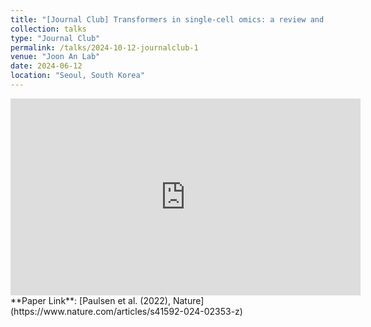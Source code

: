 ```yaml
---
title: "[Journal Club] Transformers in single-cell omics: a review and new perspectives"
collection: talks
type: "Journal Club"
permalink: /talks/2024-10-12-journalclub-1
venue: "Joon An Lab"
date: 2024-06-12
location: "Seoul, South Korea"
---
```

<iframe width="560" height="315" src="https://www.youtube.com/embed/6g2Yxo4gQiw" 
        title="YouTube video player" frameborder="0" 
        allow="accelerometer; autoplay; clipboard-write; encrypted-media; gyroscope; picture-in-picture" 
        allowfullscreen>
</iframe>
<br>
**Paper Link**: [Paulsen et al. (2022), Nature](https://www.nature.com/articles/s41592-024-02353-z)